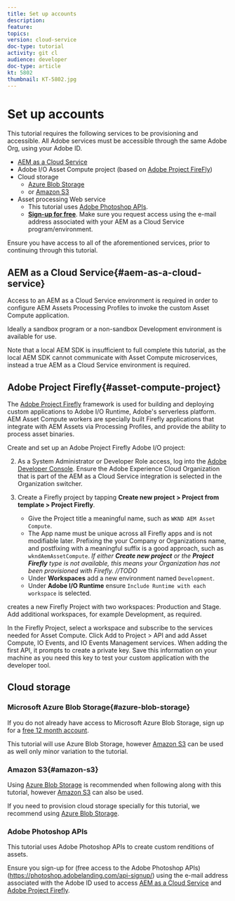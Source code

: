 ```yaml
---
title: Set up accounts
description: 
feature: 
topics: 
version: cloud-service
doc-type: tutorial
activity: git cl
audience: developer
doc-type: article
kt: 5802
thumbnail: KT-5802.jpg
---
```


# Set up accounts

This tutorial requires the following services to be provisioning and accessible. All Adobe services must be accessible through the same Adobe Org, using your Adobe ID.

+ [AEM as a Cloud Service](https://my.cloudmanager.adobe.com/)
+ Adobe I/O Asset Compute project (based on [Adobe Project FireFly](https://www.adobe.io/apis/experienceplatform/project-firefly.html))
+ Cloud storage
    + [Azure Blob Storage](https://azure.microsoft.com/en-us/services/storage/blobs/)
    + or [Amazon S3](https://aws.amazon.com/s3/?did=ft_card&trk=ft_card)
+ Asset processing Web service
    + This tutorial uses [Adobe Photoshop APIs](https://www.adobe.io/apis/creativecloud/photo-imaging-api.html).
    + __[Sign-up for free](https://photoshop.adobelanding.com/api-signup/)__. Make sure you request access using the e-mail address associated with your AEM as a Cloud Service program/environment.

Ensure you have access to all of the aforementioned services, prior to continuing through this tutorial.

## AEM as a Cloud Service{#aem-as-a-cloud-service}

Access to an AEM as a Cloud Service environment is required in order to configure AEM Assets Processing Profiles to invoke the custom Asset Compute application. 

Ideally a sandbox program or a non-sandbox Development environment is available for use.

Note that a local AEM SDK is insufficient to full complete this tutorial, as the local AEM SDK cannot communicate with Asset Compute microservices, instead a true AEM as a Cloud Service environment is required.

## Adobe Project Firefly{#asset-compute-project}

The [Adobe Project Firefly](https://www.adobe.io/apis/experienceplatform/project-firefly.html) framework is used for building and deploying custom applications to Adobe I/O Runtime, Adobe's serverless platform. AEM Asset Compute workers are specially built Firefly applications that integrate with AEM Assets via Processing Profiles, and provide the ability to process asset binaries.

Create and set up an Adobe Project Firefly Adobe I/O project:

2. As a System Administrator or Developer Role access, log into the [Adobe Developer Console](https://console.adobe.io). Ensure the Adobe Experience Cloud Organization that is part of the AEM as a Cloud Service integration is selected in the Organization switcher. 

3. Create a Firefly project by tapping __Create new project > Project from template > Project Firefly__. 
    + Give the Project title a meaningful name, such as `WKND AEM Asset Compute`.
    + The App name must be unique across all Firefly apps and is not modifiable later. Prefixing the your Company or Organizations name, and postfixing with a meaningful suffix is a good approach, such as `wkndAemAssetCompute`.
_If either __Create new project__ or the __Project Firefly__ type is not available, this means your Organization has not been provisioned with Firefly. //TODO_
    + Under __Workspaces__ add a new environment named `Development`.
    + Under __Adobe I/O Runtime__ ensure `Include Runtime with each workspace` is selected.


 creates a new Firefly Project with two workspaces: Production and Stage. Add additional workspaces, for example Development, as required.

In the Firefly Project, select a workspace and subscribe to the services needed for Asset Compute. Click Add to Project > API and add Asset Compute, IO Events, and IO Events Management services. When adding the first API, it prompts to create a private key. Save this information on your machine as you need this key to test your custom application with the developer tool.


## Cloud storage

### Microsoft Azure Blob Storage{#azure-blob-storage}

If you do not already have access to Microsoft Azure Blob Storage, sign up for a [free 12 month account](https://azure.microsoft.com/en-us/free/).

This tutorial will use Azure Blob Storage, however [Amazon S3](#amazon-s3) can be used as well only minor variation to the tutorial.

### Amazon S3{#amazon-s3} 

Using [Azure Blob Storage](#azure-blob-storage) is recommended when following along with this tutorial, however  [Amazon S3](https://aws.amazon.com/s3/?did=ft_card&trk=ft_card) can also be used. 

If you need to provision cloud storage specially for this tutorial, we recommend using [Azure Blob Storage](#azure-blob-storage).

### Adobe Photoshop APIs

This tutorial uses Adobe Photoshop APIs to create custom renditions of assets. 

Ensure you sign-up for (free access to the Adobe Photoshop APIs)(https://photoshop.adobelanding.com/api-signup/) using the e-mail address associated with the Adobe ID used to access [AEM as a Cloud Service](#aem-as-a-cloud-service) and [Adobe Project Firefly](#adobe-project-firefly).

